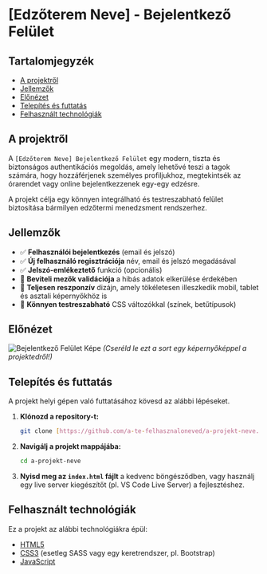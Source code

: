 # [Edzőterem Neve] - Bejelentkező Felület

## Tartalomjegyzék

- [A projektről](#a-projektről)
- [Jellemzők](#jellemzők)
- [Előnézet](#előnézet)
- [Telepítés és futtatás](#telepítés-és-futtatás)
- [Felhasznált technológiák](#felhasznált-technológiák)

## A projektről

A `[Edzőterem Neve] Bejelentkező Felület` egy modern, tiszta és biztonságos authentikációs megoldás, amely lehetővé teszi a tagok számára, hogy hozzáférjenek személyes profiljukhoz, megtekintsék az órarendet vagy online bejelentkezzenek egy-egy edzésre.

A projekt célja egy könnyen integrálható és testreszabható felület biztosítása bármilyen edzőtermi menedzsment rendszerhez.

## Jellemzők

- ✅ **Felhasználói bejelentkezés** (email és jelszó)
- ✅ **Új felhasználó regisztrációja** név, email és jelszó megadásával
- ✅ **Jelszó-emlékeztető** funkció (opcionális)
- 📝 **Beviteli mezők validációja** a hibás adatok elkerülése érdekében
- 📱 **Teljesen reszponzív** dizájn, amely tökéletesen illeszkedik mobil, tablet és asztali képernyőkhöz is
- 🎨 **Könnyen testreszabható** CSS változókkal (színek, betűtípusok)

## Előnézet

![Bejelentkező Felület Képe](ide_illeszd_be_a_kep_eleresi_utjat.png)
*(Cseréld le ezt a sort egy képernyőképpel a projektedről!)*

## Telepítés és futtatás

A projekt helyi gépen való futtatásához kövesd az alábbi lépéseket.

1.  **Klónozd a repository-t:**
    ```bash
    git clone [https://github.com/a-te-felhasznaloneved/a-projekt-neve.git](https://github.com/a-te-felhasznaloneved/a-projekt-neve.git)
    ```
2.  **Navigálj a projekt mappájába:**
    ```bash
    cd a-projekt-neve
    ```
3.  **Nyisd meg az `index.html` fájlt** a kedvenc böngésződben, vagy használj egy live server kiegészítőt (pl. VS Code Live Server) a fejlesztéshez.

## Felhasznált technológiák

Ez a projekt az alábbi technológiákra épül:

- [HTML5](https://developer.mozilla.org/en-US/docs/Web/Guide/HTML/HTML5)
- [CSS3](https://developer.mozilla.org/en-US/docs/Web/CSS) (esetleg SASS vagy egy keretrendszer, pl. Bootstrap)
- [JavaScript](https://developer.mozilla.org/en-US/docs/Web/JavaScript)
